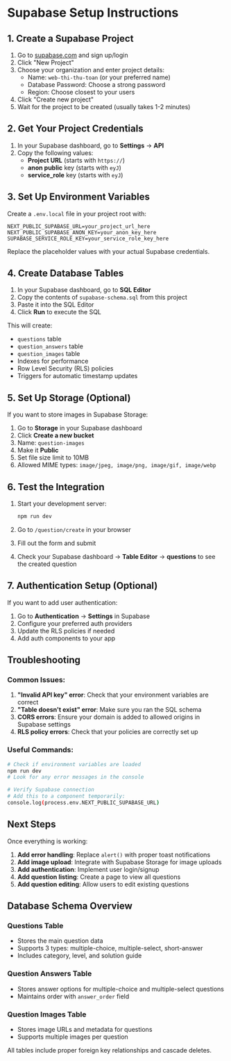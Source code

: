# Supabase Setup Instructions

## 1. Create a Supabase Project

1. Go to [supabase.com](https://supabase.com) and sign up/login
2. Click "New Project"
3. Choose your organization and enter project details:
   - Name: `web-thi-thu-toan` (or your preferred name)
   - Database Password: Choose a strong password
   - Region: Choose closest to your users
4. Click "Create new project"
5. Wait for the project to be created (usually takes 1-2 minutes)

## 2. Get Your Project Credentials

1. In your Supabase dashboard, go to **Settings** → **API**
2. Copy the following values:
   - **Project URL** (starts with `https://`)
   - **anon public** key (starts with `eyJ`)
   - **service_role** key (starts with `eyJ`)

## 3. Set Up Environment Variables

Create a `.env.local` file in your project root with:

```env
NEXT_PUBLIC_SUPABASE_URL=your_project_url_here
NEXT_PUBLIC_SUPABASE_ANON_KEY=your_anon_key_here
SUPABASE_SERVICE_ROLE_KEY=your_service_role_key_here
```

Replace the placeholder values with your actual Supabase credentials.

## 4. Create Database Tables

1. In your Supabase dashboard, go to **SQL Editor**
2. Copy the contents of `supabase-schema.sql` from this project
3. Paste it into the SQL Editor
4. Click **Run** to execute the SQL

This will create:
- `questions` table
- `question_answers` table  
- `question_images` table
- Indexes for performance
- Row Level Security (RLS) policies
- Triggers for automatic timestamp updates

## 5. Set Up Storage (Optional)

If you want to store images in Supabase Storage:

1. Go to **Storage** in your Supabase dashboard
2. Click **Create a new bucket**
3. Name: `question-images`
4. Make it **Public**
5. Set file size limit to 10MB
6. Allowed MIME types: `image/jpeg, image/png, image/gif, image/webp`

## 6. Test the Integration

1. Start your development server:
   ```bash
   npm run dev
   ```

2. Go to `/question/create` in your browser
3. Fill out the form and submit
4. Check your Supabase dashboard → **Table Editor** → **questions** to see the created question

## 7. Authentication Setup (Optional)

If you want to add user authentication:

1. Go to **Authentication** → **Settings** in Supabase
2. Configure your preferred auth providers
3. Update the RLS policies if needed
4. Add auth components to your app

## Troubleshooting

### Common Issues:

1. **"Invalid API key" error**: Check that your environment variables are correct
2. **"Table doesn't exist" error**: Make sure you ran the SQL schema
3. **CORS errors**: Ensure your domain is added to allowed origins in Supabase settings
4. **RLS policy errors**: Check that your policies are correctly set up

### Useful Commands:

```bash
# Check if environment variables are loaded
npm run dev
# Look for any error messages in the console

# Verify Supabase connection
# Add this to a component temporarily:
console.log(process.env.NEXT_PUBLIC_SUPABASE_URL)
```

## Next Steps

Once everything is working:

1. **Add error handling**: Replace `alert()` with proper toast notifications
2. **Add image upload**: Integrate with Supabase Storage for image uploads
3. **Add authentication**: Implement user login/signup
4. **Add question listing**: Create a page to view all questions
5. **Add question editing**: Allow users to edit existing questions

## Database Schema Overview

### Questions Table
- Stores the main question data
- Supports 3 types: multiple-choice, multiple-select, short-answer
- Includes category, level, and solution guide

### Question Answers Table
- Stores answer options for multiple-choice and multiple-select questions
- Maintains order with `answer_order` field

### Question Images Table
- Stores image URLs and metadata for questions
- Supports multiple images per question

All tables include proper foreign key relationships and cascade deletes.
